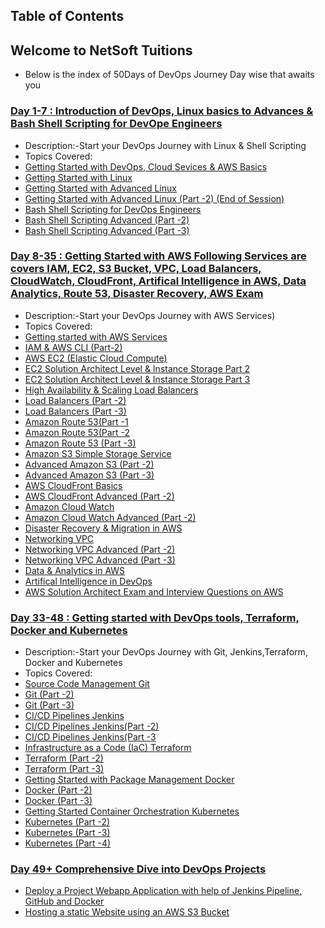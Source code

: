 ## Table of Contents

## Welcome to NetSoft Tuitions

  - Below is the index of 50Days of DevOps Journey Day wise that awaits you 

### [Day 1-7 : Introduction of DevOps, Linux basics to Advances & Bash Shell Scripting for DevOpe Engineers](./2024/day01/)

  - Description:-Start your DevOps Journey with Linux & Shell Scripting
  - Topics Covered: 
  - [Getting Started with DevOps, Cloud Sevices & AWS Basics](./2024/day01/README.md)
  - [Getting Started with Linux](./2024/day02/README.md)
  - [Getting Started with Advanced Linux](./2024/day03/README.md)
  - [Getting Started with Advanced Linux (Part -2) (End of Session)](./2024/day04/README.md)
  - [Bash Shell Scripting for DevOps Engineers](./2024/day05/README.md)
  - [Bash Shell Scripting Advanced (Part -2)](./2024/day06/README.md)
  - [Bash Shell Scripting Advanced (Part -3)](./2024/day07/README.md)

### [Day 8-35 : Getting Started with AWS Following Services are covers IAM, EC2, S3 Bucket, VPC, Load Balancers, CloudWatch, CloudFront, Artifical Intelligence in AWS, Data Analytics, Route 53, Disaster Recovery, AWS Exam ](./2024/day08/)
  - Description:-Start your DevOps Journey with AWS Services)
  - Topics Covered: 
  - [Getting started with AWS Services](./2024/day08/README.md)
  - [IAM & AWS CLI (Part-2)](./2024/day09/README.md)
  - [AWS EC2 (Elastic Cloud Compute)](./2024/day10/README.md)
  - [EC2 Solution Architect Level & Instance Storage Part 2](./2024/day11/README.md)
  - [EC2 Solution Architect Level & Instance Storage Part 3](./2024/day12/README.md)    
  - [High Availability & Scaling Load Balancers](./2024/day13/README.md)
  - [Load Balancers (Part -2)](./2024/day14/README.md)
  - [Load Balancers (Part -3)](./2024/day15/README.md)
  - [Amazon Route 53(Part -1](./2024/day16/README.md)
  - [Amazon Route 53(Part -2](./2024/day17/README.md)
  - [Amazon Route 53 (Part -3)](./2024/day18/README.md)
  - [Amazon S3 Simple Storage Service](./2024/day19/README.md)
  - [Advanced Amazon S3 (Part -2)](./2024/day20/README.md)
  - [Advanced Amazon S3 (Part -3)](./2024/day21/README.md)
  - [AWS CloudFront Basics](./2024/day22/README.md)
  - [AWS CloudFront Advanced (Part -2)](./2024/day23/README.md)
  - [Amazon Cloud Watch](./2024/day24/README.md)
  - [Amazon Cloud Watch Advanced (Part -2)](./2024/day25/README.md)
  - [Disaster Recovery & Migration in AWS](./2024/day26/README.md)
  - [Networking VPC](./2024/day27/README.md)
  - [Networking VPC Advanced (Part -2)](./2024/day28/README.md)
  - [Networking VPC Advanced (Part -3)](./2024/day29/README.md)
  - [Data & Analytics in AWS](./2024/day30/README.md)
  - [Artifical Intelligence in DevOps](./2024/day31/README.md)
 - [AWS Solution Architect Exam and Interview Questions on AWS](./2024/day32/README.md)

### [Day 33-48 : Getting started with DevOps tools, Terraform, Docker and Kubernetes](./2024/day33/)
  - Description:-Start your DevOps Journey with Git, Jenkins,Terraform, Docker and Kubernetes
  - Topics Covered: 
  - [Source Code Management Git](./2024/day33/README.md)
  - [Git (Part -2)](./2024/day34/README.md)
  - [Git (Part -3)](./2024/day35/README.md)
  - [CI/CD Pipelines Jenkins](./2024/day36/README.md)
  - [CI/CD Pipelines Jenkins(Part -2)](./2024/day37/README.md)
  - [CI/CD Pipelines Jenkins(Part -3](./2024/day38/README.md)
  - [Infrastructure as a Code (IaC) Terraform](./2024/day39/README.md)
  - [Terraform (Part -2)](./2024/day40/README.md)
  - [Terraform (Part -3)](./2024/day41/README.md)
  - [Getting Started with Package Management Docker](./2024/day42/README.md)
  - [Docker (Part -2)](./2024/day43/README.md)
  - [Docker (Part -3)](./2024/day44/README.md)
  - [Getting Started Container Orchestration Kubernetes](./2024/day45/README.md)
  - [Kubernetes (Part -2)](./2024/day46/README.md)
  - [Kubernetes (Part -3)](./2024/day47/README.md)
  - [Kubernetes (Part -4)](./2024/day48/README.md)

### [Day 49+ Comprehensive Dive into DevOps Projects](./2024/day49/)
  - [Deploy a Project Webapp Application with help of Jenkins Pipeline, GitHub and Docker](./2024/day49/README.md)
  - [Hosting a static Website using an AWS S3 Bucket](./2024/day50/README.md)
